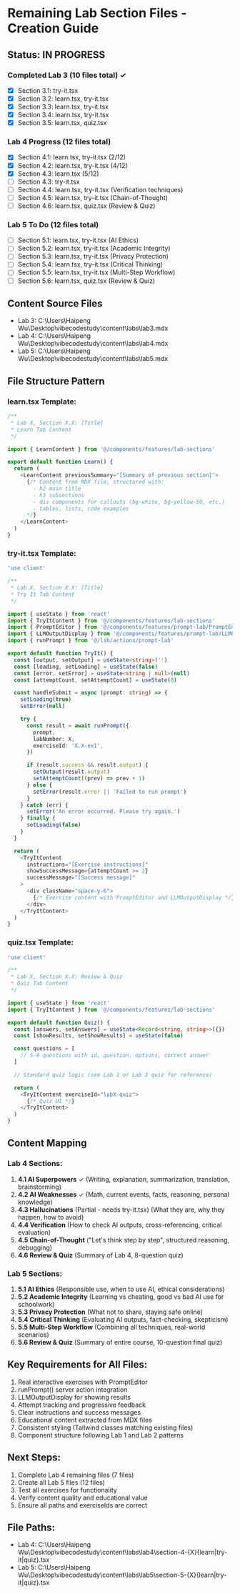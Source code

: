 # Remaining Lab Section Files - Creation Guide

## Status: IN PROGRESS

### Completed Lab 3 (10 files total) ✓
- [x] Section 3.1: try-it.tsx
- [x] Section 3.2: learn.tsx, try-it.tsx
- [x] Section 3.3: learn.tsx, try-it.tsx
- [x] Section 3.4: learn.tsx, try-it.tsx
- [x] Section 3.5: learn.tsx, quiz.tsx

### Lab 4 Progress (12 files total)
- [x] Section 4.1: learn.tsx, try-it.tsx (2/12)
- [x] Section 4.2: learn.tsx, try-it.tsx (4/12)
- [x] Section 4.3: learn.tsx (5/12)
- [ ] Section 4.3: try-it.tsx
- [ ] Section 4.4: learn.tsx, try-it.tsx (Verification techniques)
- [ ] Section 4.5: learn.tsx, try-it.tsx (Chain-of-Thought)
- [ ] Section 4.6: learn.tsx, quiz.tsx (Review & Quiz)

### Lab 5 To Do (12 files total)
- [ ] Section 5.1: learn.tsx, try-it.tsx (AI Ethics)
- [ ] Section 5.2: learn.tsx, try-it.tsx (Academic Integrity)
- [ ] Section 5.3: learn.tsx, try-it.tsx (Privacy Protection)
- [ ] Section 5.4: learn.tsx, try-it.tsx (Critical Thinking)
- [ ] Section 5.5: learn.tsx, try-it.tsx (Multi-Step Workflow)
- [ ] Section 5.6: learn.tsx, quiz.tsx (Review & Quiz)

## Content Source Files
- Lab 3: C:\Users\Haipeng Wu\Desktop\vibecodestudy\content\labs\lab3.mdx
- Lab 4: C:\Users\Haipeng Wu\Desktop\vibecodestudy\content\labs\lab4.mdx
- Lab 5: C:\Users\Haipeng Wu\Desktop\vibecodestudy\content\labs\lab5.mdx

## File Structure Pattern

### learn.tsx Template:
```typescript
/**
 * Lab X, Section X.X: [Title]
 * Learn Tab Content
 */

import { LearnContent } from '@/components/features/lab-sections'

export default function Learn() {
  return (
    <LearnContent previousSummary="[Summary of previous section]">
      {/* Content from MDX file, structured with:
        - h2 main title
        - h3 subsections
        - div components for callouts (bg-white, bg-yellow-50, etc.)
        - tables, lists, code examples
      */}
    </LearnContent>
  )
}
```

### try-it.tsx Template:
```typescript
'use client'

/**
 * Lab X, Section X.X: [Title]
 * Try It Tab Content
 */

import { useState } from 'react'
import { TryItContent } from '@/components/features/lab-sections'
import { PromptEditor } from '@/components/features/prompt-lab/PromptEditor'
import { LLMOutputDisplay } from '@/components/features/prompt-lab/LLMOutputDisplay'
import { runPrompt } from '@/lib/actions/prompt-lab'

export default function TryIt() {
  const [output, setOutput] = useState<string>('')
  const [loading, setLoading] = useState(false)
  const [error, setError] = useState<string | null>(null)
  const [attemptCount, setAttemptCount] = useState(0)

  const handleSubmit = async (prompt: string) => {
    setLoading(true)
    setError(null)

    try {
      const result = await runPrompt({
        prompt,
        labNumber: X,
        exerciseId: 'X.X-ex1',
      })

      if (result.success && result.output) {
        setOutput(result.output)
        setAttemptCount((prev) => prev + 1)
      } else {
        setError(result.error || 'Failed to run prompt')
      }
    } catch (err) {
      setError('An error occurred. Please try again.')
    } finally {
      setLoading(false)
    }
  }

  return (
    <TryItContent
      instructions="[Exercise instructions]"
      showSuccessMessage={attemptCount >= 2}
      successMessage="[Success message]"
    >
      <div className="space-y-6">
        {/* Exercise content with PromptEditor and LLMOutputDisplay */}
      </div>
    </TryItContent>
  )
}
```

### quiz.tsx Template:
```typescript
'use client'

/**
 * Lab X, Section X.X: Review & Quiz
 * Quiz Tab Content
 */

import { useState } from 'react'
import { TryItContent } from '@/components/features/lab-sections'

export default function Quiz() {
  const [answers, setAnswers] = useState<Record<string, string>>({})
  const [showResults, setShowResults] = useState(false)

  const questions = [
    // 5-8 questions with id, question, options, correct answer
  ]

  // Standard quiz logic (see Lab 1 or Lab 3 quiz for reference)

  return (
    <TryItContent exerciseId="labX-quiz">
      {/* Quiz UI */}
    </TryItContent>
  )
}
```

## Content Mapping

### Lab 4 Sections:
1. **4.1 AI Superpowers** ✓ (Writing, explanation, summarization, translation, brainstorming)
2. **4.2 AI Weaknesses** ✓ (Math, current events, facts, reasoning, personal knowledge)
3. **4.3 Hallucinations** (Partial - needs try-it.tsx) (What they are, why they happen, how to avoid)
4. **4.4 Verification** (How to check AI outputs, cross-referencing, critical evaluation)
5. **4.5 Chain-of-Thought** ("Let's think step by step", structured reasoning, debugging)
6. **4.6 Review & Quiz** (Summary of Lab 4, 8-question quiz)

### Lab 5 Sections:
1. **5.1 AI Ethics** (Responsible use, when to use AI, ethical considerations)
2. **5.2 Academic Integrity** (Learning vs cheating, good vs bad AI use for schoolwork)
3. **5.3 Privacy Protection** (What not to share, staying safe online)
4. **5.4 Critical Thinking** (Evaluating AI outputs, fact-checking, skepticism)
5. **5.5 Multi-Step Workflow** (Combining all techniques, real-world scenarios)
6. **5.6 Review & Quiz** (Summary of entire course, 10-question final quiz)

## Key Requirements for All Files:
1. Real interactive exercises with PromptEditor
2. runPrompt() server action integration
3. LLMOutputDisplay for showing results
4. Attempt tracking and progressive feedback
5. Clear instructions and success messages
6. Educational content extracted from MDX files
7. Consistent styling (Tailwind classes matching existing files)
8. Component structure following Lab 1 and Lab 2 patterns

## Next Steps:
1. Complete Lab 4 remaining files (7 files)
2. Create all Lab 5 files (12 files)
3. Test all exercises for functionality
4. Verify content quality and educational value
5. Ensure all paths and exerciseIds are correct

## File Paths:
- Lab 4: C:\Users\Haipeng Wu\Desktop\vibecodestudy\content\labs\lab4\section-4-{X}\{learn|try-it|quiz}.tsx
- Lab 5: C:\Users\Haipeng Wu\Desktop\vibecodestudy\content\labs\lab5\section-5-{X}\{learn|try-it|quiz}.tsx
